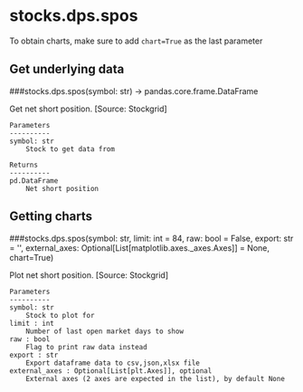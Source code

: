 # stocks.dps.spos

To obtain charts, make sure to add `chart=True` as the last parameter

## Get underlying data 
###stocks.dps.spos(symbol: str) -> pandas.core.frame.DataFrame

Get net short position. [Source: Stockgrid]

    Parameters
    ----------
    symbol: str
        Stock to get data from

    Returns
    ----------
    pd.DataFrame
        Net short position

## Getting charts 
###stocks.dps.spos(symbol: str, limit: int = 84, raw: bool = False, export: str = '', external_axes: Optional[List[matplotlib.axes._axes.Axes]] = None, chart=True)

Plot net short position. [Source: Stockgrid]

    Parameters
    ----------
    symbol: str
        Stock to plot for
    limit : int
        Number of last open market days to show
    raw : bool
        Flag to print raw data instead
    export : str
        Export dataframe data to csv,json,xlsx file
    external_axes : Optional[List[plt.Axes]], optional
        External axes (2 axes are expected in the list), by default None

